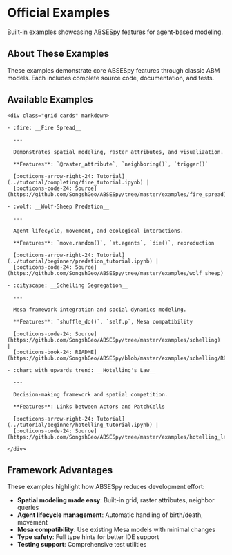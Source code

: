 # Official Examples

Built-in examples showcasing ABSESpy features for agent-based modeling.

## About These Examples

These examples demonstrate core ABSESpy features through classic ABM models.
Each includes complete source code, documentation, and tests.

## Available Examples

    <div class="grid cards" markdown>

    - :fire: __Fire Spread__

      ---

      Demonstrates spatial modeling, raster attributes, and visualization.

      **Features**: `@raster_attribute`, `neighboring()`, `trigger()`

      [:octicons-arrow-right-24: Tutorial](../tutorial/completing/fire_tutorial.ipynb) |
      [:octicons-code-24: Source](https://github.com/SongshGeo/ABSESpy/tree/master/examples/fire_spread)

    - :wolf: __Wolf-Sheep Predation__

      ---

      Agent lifecycle, movement, and ecological interactions.

      **Features**: `move.random()`, `at.agents`, `die()`, reproduction

      [:octicons-arrow-right-24: Tutorial](../tutorial/beginner/predation_tutorial.ipynb) |
      [:octicons-code-24: Source](https://github.com/SongshGeo/ABSESpy/tree/master/examples/wolf_sheep)

    - :cityscape: __Schelling Segregation__

      ---

      Mesa framework integration and social dynamics modeling.

      **Features**: `shuffle_do()`, `self.p`, Mesa compatibility

      [:octicons-code-24: Source](https://github.com/SongshGeo/ABSESpy/tree/master/examples/schelling) |
      [:octicons-book-24: README](https://github.com/SongshGeo/ABSESpy/blob/master/examples/schelling/README.md)

    - :chart_with_upwards_trend: __Hotelling's Law__

      ---

      Decision-making framework and spatial competition.

      **Features**: Links between Actors and PatchCells

      [:octicons-arrow-right-24: Tutorial](../tutorial/beginner/hotelling_tutorial.ipynb) |
      [:octicons-code-24: Source](https://github.com/SongshGeo/ABSESpy/tree/master/examples/hotelling_law)

    </div>

## Framework Advantages

These examples highlight how ABSESpy reduces development effort:

- **Spatial modeling made easy**: Built-in grid, raster attributes, neighbor queries
- **Agent lifecycle management**: Automatic handling of birth/death, movement
- **Mesa compatibility**: Use existing Mesa models with minimal changes
- **Type safety**: Full type hints for better IDE support
- **Testing support**: Comprehensive test utilities
